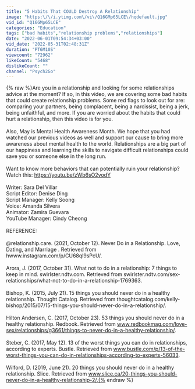 ```yaml
---
title: "5 Habits That COULD Destroy A Relationship"
image: "https:\/\/i.ytimg.com\/vi\/Q16GMp65LCE\/hqdefault.jpg"
vid_id: "Q16GMp65LCE"
categories: "Education"
tags: ["bad habits","relationship problems","relationships"]
date: "2022-06-01T09:54:34+03:00"
vid_date: "2022-05-31T02:48:31Z"
duration: "PT6M10S"
viewcount: "72962"
likeCount: "5468"
dislikeCount: ""
channel: "Psych2Go"
---
```

{% raw %}Are you in a relationship and looking for some relationships advice at the moment? If so, in this video, we are covering some bad habits that could create relationship problems. Some red flags to look out for are: comparing your partners, being complacent, being a narcissist, being a jerk, being unfaithful, and more. If you are worried about the habits that could hurt a relationship, then this video is for you. <br /><br />Also, May is Mental Health Awareness Month. We hope that you had watched our previous videos as well and support our cause to bring more awareness about mental health to the world. Relationships are a big part of our happiness and learning the skills to navigate difficult relationships could save you or someone else in the long run. <br /><br />Want to know more behaviors that can potentially ruin your relationship? Watch this: <a rel="nofollow" target="blank" href="https://youtu.be/zWb6sO2vodY">https://youtu.be/zWb6sO2vodY</a><br /><br />Writer: Sara Del Villar <br />Script Editor: Denise Ding <br />Script Manager: Kelly Soong <br />Voice: Amanda Silvera <br />Animator: Zamira Guevara<br />YouTube Manager: Cindy Cheong       <br /> <br />REFERENCE:<br /><br />@relationship.care. (2021, October 12). Never Do in a Relationship. Love, Dating, and Marriage . Retrieved from hwww.instagram.com/p/CU68ql9sPcU/. <br /><br />Arora, J. (2017, October 31). What not to do in a relationship: 7 things to keep in mind. swirlster.ndtv.com. Retrieved from swirlster.ndtv.com/sex-relationships/what-not-to-do-in-a-relationship-1769363. <br /><br />Bishop, K. (2015, July 21). 15 things you should never do in a healthy relationship. Thought Catalog. Retrieved from thoughtcatalog.com/kelly-bishop/2015/07/15-things-you-should-never-do-in-a-relationship/. <br /><br />Hilton Andersen, C. (2017, October 23). 53 things you should never do in a healthy relationship. Redbook. Retrieved from www.redbookmag.com/love-sex/relationships/g3661/things-to-never-do-in-a-healthy-relationship/. <br /><br />Steber, C. (2017, May 12). 13 of the worst things you can do in relationships, according to experts. Bustle. Retrieved from www.bustle.com/p/13-of-the-worst-things-you-can-do-in-relationships-according-to-experts-56033. <br /><br />Wilford, D. (2019, June 21). 20 things you should never do in a healthy relationship. Slice. Retrieved from www.slice.ca/20-things-you-should-never-do-in-a-healthy-relationship-2/.{% endraw %}

